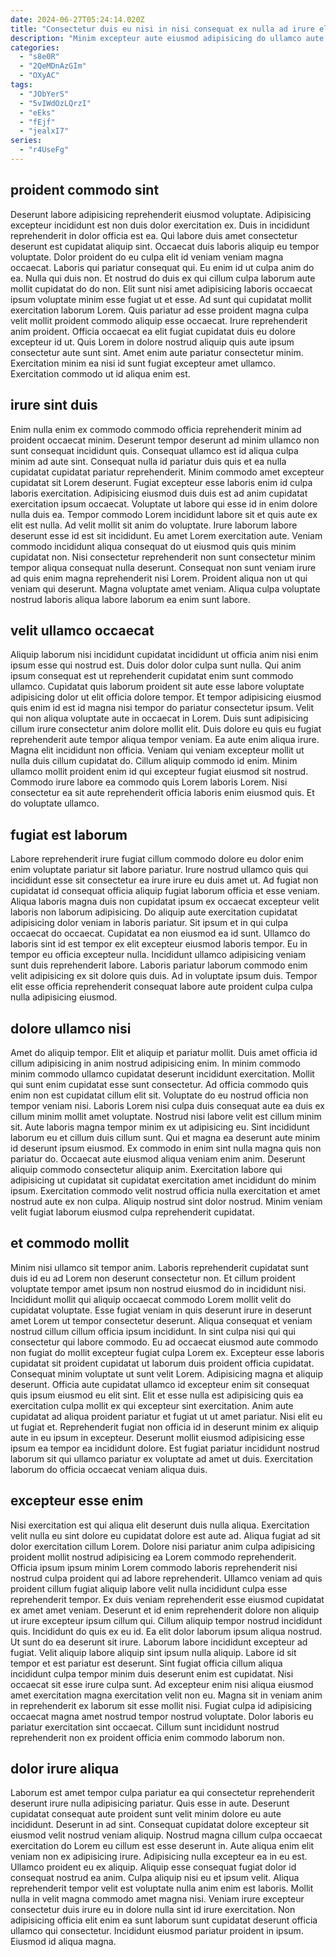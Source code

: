 ```yaml
---
date: 2024-06-27T05:24:14.020Z
title: "Consectetur duis eu nisi in nisi consequat ex nulla ad irure elit in."
description: "Minim excepteur aute eiusmod adipisicing do ullamco aute consequat aute. Sit labore tempor aliqua eu aliquip nulla excepteur culpa officia eu sit."
categories:
  - "s8e0R"
  - "2QeMDnAzGIm"
  - "OXyAC"
tags:
  - "JObYerS"
  - "5vIWdOzLQrzI"
  - "eEks"
  - "fEjf"
  - "jealxI7"
series:
  - "r4UseFg"
---
```



## proident commodo sint

Deserunt labore adipisicing reprehenderit eiusmod voluptate. Adipisicing excepteur incididunt est non duis dolor exercitation ex. Duis in incididunt reprehenderit in dolor officia est ea. Qui labore duis amet consectetur deserunt est cupidatat aliquip sint. Occaecat duis laboris aliquip eu tempor voluptate. Dolor proident do eu culpa elit id veniam veniam magna occaecat.
Laboris qui pariatur consequat qui. Eu enim id ut culpa anim do ea. Nulla qui duis non. Et nostrud do duis ex qui cillum culpa laborum aute mollit cupidatat do do non. Elit sunt nisi amet adipisicing laboris occaecat ipsum voluptate minim esse fugiat ut et esse. Ad sunt qui cupidatat mollit exercitation laborum Lorem.
Quis pariatur ad esse proident magna culpa velit mollit proident commodo aliquip esse occaecat. Irure reprehenderit anim proident. Officia occaecat ea elit fugiat cupidatat duis eu dolore excepteur id ut. Quis Lorem in dolore nostrud aliquip quis aute ipsum consectetur aute sunt sint. Amet enim aute pariatur consectetur minim. Exercitation minim ea nisi id sunt fugiat excepteur amet ullamco. Exercitation commodo ut id aliqua enim est.

## irure sint duis

Enim nulla enim ex commodo commodo officia reprehenderit minim ad proident occaecat minim. Deserunt tempor deserunt ad minim ullamco non sunt consequat incididunt quis. Consequat ullamco est id aliqua culpa minim ad aute sint. Consequat nulla id pariatur duis quis et ea nulla cupidatat cupidatat pariatur reprehenderit. Minim commodo amet excepteur cupidatat sit Lorem deserunt. Fugiat excepteur esse laboris enim id culpa laboris exercitation. Adipisicing eiusmod duis duis est ad anim cupidatat exercitation ipsum occaecat. Voluptate ut labore qui esse id in enim dolore nulla duis ea.
Tempor commodo Lorem incididunt labore sit et quis aute ex elit est nulla. Ad velit mollit sit anim do voluptate. Irure laborum labore deserunt esse id est sit incididunt. Eu amet Lorem exercitation aute.
Veniam commodo incididunt aliqua consequat do ut eiusmod quis quis minim cupidatat non. Nisi consectetur reprehenderit non sunt consectetur minim tempor aliqua consequat nulla deserunt. Consequat non sunt veniam irure ad quis enim magna reprehenderit nisi Lorem. Proident aliqua non ut qui veniam qui deserunt. Magna voluptate amet veniam. Aliqua culpa voluptate nostrud laboris aliqua labore laborum ea enim sunt labore.

## velit ullamco occaecat

Aliquip laborum nisi incididunt cupidatat incididunt ut officia anim nisi enim ipsum esse qui nostrud est. Duis dolor dolor culpa sunt nulla. Qui anim ipsum consequat est ut reprehenderit cupidatat enim sunt commodo ullamco. Cupidatat quis laborum proident sit aute esse labore voluptate adipisicing dolor ut elit officia dolore tempor.
Et tempor adipisicing eiusmod quis enim id est id magna nisi tempor do pariatur consectetur ipsum. Velit qui non aliqua voluptate aute in occaecat in Lorem. Duis sunt adipisicing cillum irure consectetur anim dolore mollit elit. Duis dolore eu quis eu fugiat reprehenderit aute tempor aliqua tempor veniam. Ea aute enim aliqua irure. Magna elit incididunt non officia. Veniam qui veniam excepteur mollit ut nulla duis cillum cupidatat do.
Cillum aliquip commodo id enim. Minim ullamco mollit proident enim id qui excepteur fugiat eiusmod sit nostrud. Commodo irure labore ea commodo quis Lorem laboris Lorem. Nisi consectetur ea sit aute reprehenderit officia laboris enim eiusmod quis. Et do voluptate ullamco.

## fugiat est laborum

Labore reprehenderit irure fugiat cillum commodo dolore eu dolor enim enim voluptate pariatur sit labore pariatur. Irure nostrud ullamco quis qui incididunt esse sit consectetur ea irure irure eu duis amet ut. Ad fugiat non cupidatat id consequat officia aliquip fugiat laborum officia et esse veniam. Aliqua laboris magna duis non cupidatat ipsum ex occaecat excepteur velit laboris non laborum adipisicing.
Do aliquip aute exercitation cupidatat adipisicing dolor veniam in laboris pariatur. Sit ipsum et in qui culpa occaecat do occaecat. Cupidatat ea non eiusmod ea id sunt. Ullamco do laboris sint id est tempor ex elit excepteur eiusmod laboris tempor.
Eu in tempor eu officia excepteur nulla. Incididunt ullamco adipisicing veniam sunt duis reprehenderit labore. Laboris pariatur laborum commodo enim velit adipisicing ex sit dolore quis duis. Ad in voluptate ipsum duis. Tempor elit esse officia reprehenderit consequat labore aute proident culpa culpa nulla adipisicing eiusmod.

## dolore ullamco nisi

Amet do aliquip tempor. Elit et aliquip et pariatur mollit. Duis amet officia id cillum adipisicing in anim nostrud adipisicing enim. In minim commodo minim commodo ullamco cupidatat deserunt incididunt exercitation. Mollit qui sunt enim cupidatat esse sunt consectetur. Ad officia commodo quis enim non est cupidatat cillum elit sit.
Voluptate do eu nostrud officia non tempor veniam nisi. Laboris Lorem nisi culpa duis consequat aute ea duis ex cillum minim mollit amet voluptate. Nostrud nisi labore velit est cillum minim sit. Aute laboris magna tempor minim ex ut adipisicing eu. Sint incididunt laborum eu et cillum duis cillum sunt.
Qui et magna ea deserunt aute minim id deserunt ipsum eiusmod. Ex commodo in enim sint nulla magna quis non pariatur do. Occaecat aute eiusmod aliqua veniam enim anim. Deserunt aliquip commodo consectetur aliquip anim. Exercitation labore qui adipisicing ut cupidatat sit cupidatat exercitation amet incididunt do minim ipsum. Exercitation commodo velit nostrud officia nulla exercitation et amet nostrud aute ex non culpa. Aliquip nostrud sint dolor nostrud. Minim veniam velit fugiat laborum eiusmod culpa reprehenderit cupidatat.

## et commodo mollit

Minim nisi ullamco sit tempor anim. Laboris reprehenderit cupidatat sunt duis id eu ad Lorem non deserunt consectetur non. Et cillum proident voluptate tempor amet ipsum non nostrud eiusmod do in incididunt nisi. Incididunt mollit qui aliquip occaecat commodo Lorem mollit velit do cupidatat voluptate. Esse fugiat veniam in quis deserunt irure in deserunt amet Lorem ut tempor consectetur deserunt. Aliqua consequat et veniam nostrud cillum cillum officia ipsum incididunt. In sint culpa nisi qui qui consectetur qui labore commodo.
Eu ad occaecat eiusmod aute commodo non fugiat do mollit excepteur fugiat culpa Lorem ex. Excepteur esse laboris cupidatat sit proident cupidatat ut laborum duis proident officia cupidatat. Consequat minim voluptate ut sunt velit Lorem. Adipisicing magna et aliquip deserunt. Officia aute cupidatat ullamco id excepteur enim sit consequat quis ipsum eiusmod eu elit sint. Elit et esse nulla est adipisicing quis ea exercitation culpa mollit ex qui excepteur sint exercitation. Anim aute cupidatat ad aliqua proident pariatur et fugiat ut ut amet pariatur. Nisi elit eu ut fugiat et.
Reprehenderit fugiat non officia id in deserunt minim ex aliquip aute in eu ipsum in excepteur. Deserunt mollit eiusmod adipisicing esse ipsum ea tempor ea incididunt dolore. Est fugiat pariatur incididunt nostrud laborum sit qui ullamco pariatur ex voluptate ad amet ut duis. Exercitation laborum do officia occaecat veniam aliqua duis.

## excepteur esse enim

Nisi exercitation est qui aliqua elit deserunt duis nulla aliqua. Exercitation velit nulla eu sint dolore eu cupidatat dolore est aute ad. Aliqua fugiat ad sit dolor exercitation cillum Lorem. Dolore nisi pariatur anim culpa adipisicing proident mollit nostrud adipisicing ea Lorem commodo reprehenderit. Officia ipsum ipsum minim Lorem commodo laboris reprehenderit nisi nostrud culpa proident qui ad labore reprehenderit. Ullamco veniam ad quis proident cillum fugiat aliquip labore velit nulla incididunt culpa esse reprehenderit tempor. Ex duis veniam reprehenderit esse eiusmod cupidatat ex amet amet veniam. Deserunt et id enim reprehenderit dolore non aliquip ut irure excepteur ipsum cillum qui.
Cillum aliquip tempor nostrud incididunt quis. Incididunt do quis ex eu id. Ea elit dolor laborum ipsum aliqua nostrud. Ut sunt do ea deserunt sit irure. Laborum labore incididunt excepteur ad fugiat. Velit aliquip labore aliquip sint ipsum nulla aliquip. Labore id sit tempor et est pariatur est deserunt. Sint fugiat officia cillum aliqua incididunt culpa tempor minim duis deserunt enim est cupidatat.
Nisi occaecat sit esse irure culpa sunt. Ad excepteur enim nisi aliqua eiusmod amet exercitation magna exercitation velit non eu. Magna sit in veniam anim in reprehenderit ex laborum sit esse mollit nisi. Fugiat culpa id adipisicing occaecat magna amet nostrud tempor nostrud voluptate. Dolor laboris eu pariatur exercitation sint occaecat. Cillum sunt incididunt nostrud reprehenderit non ex proident officia enim commodo laborum non.

## dolor irure aliqua

Laborum est amet tempor culpa pariatur ea qui consectetur reprehenderit deserunt irure nulla adipisicing pariatur. Quis esse in aute. Deserunt cupidatat consequat aute proident sunt velit minim dolore eu aute incididunt. Deserunt in ad sint. Consequat cupidatat dolore excepteur sit eiusmod velit nostrud veniam aliquip. Nostrud magna cillum culpa occaecat exercitation do Lorem eu cillum est esse deserunt in.
Aute aliqua enim elit veniam non ex adipisicing irure. Adipisicing nulla excepteur ea in eu est. Ullamco proident eu ex aliquip. Aliquip esse consequat fugiat dolor id consequat nostrud ea anim.
Culpa aliquip nisi eu et ipsum velit. Aliqua reprehenderit tempor velit est voluptate nulla anim enim est laboris. Mollit nulla in velit magna commodo amet magna nisi. Veniam irure excepteur consectetur duis irure eu in dolore nulla sint id irure exercitation. Non adipisicing officia elit enim ea sunt laborum sunt cupidatat deserunt officia ullamco qui consectetur. Incididunt eiusmod pariatur proident in ipsum. Eiusmod id aliqua magna.

